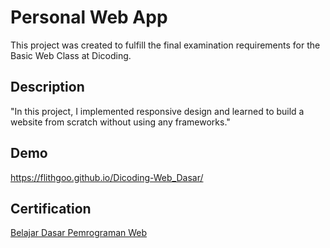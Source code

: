 
# Personal Web App

This project was created to fulfill the final examination requirements for the Basic Web Class at Dicoding.

## Description

"In this project, I implemented responsive design and learned to build a website from scratch without using any frameworks."


## Demo

https://flithgoo.github.io/Dicoding-Web_Dasar/

## Certification

[Belajar Dasar Pemrograman Web](https://www.dicoding.com/certificates/1OP80WEOVXQK)

